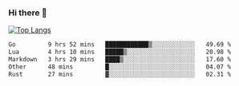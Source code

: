 ### Hi there 👋

<!--
**3Xpl0it3r/3Xpl0it3r** is a ✨ _special_ ✨ repository because its `README.md` (this file) appears on your GitHub profile.

Here are some ideas to get you started:

- 🔭 I’m currently working on ...
- 🌱 I’m currently learning ...
- 👯 I’m looking to collaborate on ...
- 🤔 I’m looking for help with ...
- 💬 Ask me about ...
- 📫 How to reach me: ...
- 😄 Pronouns: ...
- ⚡ Fun fact: ...
-->


[![Top Langs](https://github-readme-stats.vercel.app/api/top-langs/?username=3Xpl0it3r&layout=compact)](https://github.com/3Xpl0it3r/3Xpl0it3r)

<!--START_SECTION:waka-->

```txt
Go         9 hrs 52 mins   ████████████▒░░░░░░░░░░░░   49.69 %
Lua        4 hrs 10 mins   █████▒░░░░░░░░░░░░░░░░░░░   20.98 %
Markdown   3 hrs 29 mins   ████▒░░░░░░░░░░░░░░░░░░░░   17.60 %
Other      48 mins         █░░░░░░░░░░░░░░░░░░░░░░░░   04.07 %
Rust       27 mins         ▓░░░░░░░░░░░░░░░░░░░░░░░░   02.31 %
```

<!--END_SECTION:waka-->
